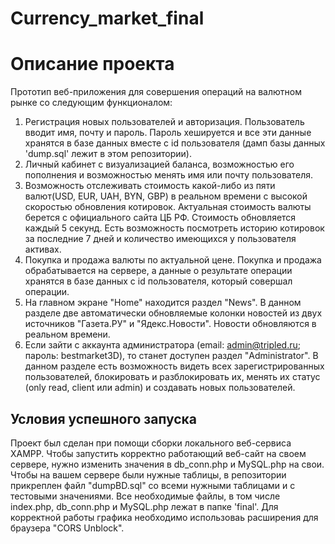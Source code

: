 # Currency_market_final

Описание проекта
=====================
Прототип веб-приложения для совершения операций на валютном рынке со следующим функционалом:
1. Регистрация новых пользователей и авторизация. Пользователь вводит имя, почту и пароль. Пароль хешируется и все эти данные хранятся в базе данных вместе с id пользователя (дамп базы данных 'dump.sql' лежит в этом репозитории).
2. Личный кабинет с визуализацией баланса, возможностью его пополнения и возможностью менять имя или почту пользователя.
3. Возможность отслеживать стоимость какой-либо из пяти валют(USD, EUR, UAH, BYN, GBP) в реальном времени с высокой скоростью обновления котировок. Актуальная стоимость валюты берется с официального сайта ЦБ РФ. Стоимость обновляется каждый 5 секунд. Есть возможность посмотреть историю котировок за последние 7 дней и количество имеющихся у пользователя активах.
4. Покупка и продажа валюты по актуальной цене. Покупка и продажа обрабатывается на сервере, а данные о результате операции хранятся в базе данных с id пользователя, который совершал операции.
5. На главном экране "Home" находится раздел "News". В данном разделе две автоматически обновляемые колонки новостей из двух источников "Газета.РУ" и "Ядекс.Новости". Новости обновляются в реальном времени.
6. Если зайти с аккаунта администратора (email: admin@tripled.ru; пароль: bestmarket3D), то станет доступен раздел "Administrator". В данном разделе есть возможность видеть всех зарегистрированных пользователей, блокировать и разблокировать их, менять их статус (only read, client или admin) и создавать новых пользователей.

Условия успешного запуска
-----------------------------------
Проект был сделан при помощи сборки локального веб-сервиса XAMPP. Чтобы запустить корректно работающий веб-сайт на своем сервере, нужно изменить значения в db_conn.php и MySQL.php на свои. Чтобы на вашем сервере были нужные таблицы, в репозитории прикреплен файл "dumpBD.sql" со всеми нужными таблицами и с тестовыми значениями.
Все необходимые файлы, в том числе index.php, db_conn.php и MySQL.php лежат в папке 'final'.
Для корректной работы графика необходимо использоваь расширения для браузера "CORS Unblock".
